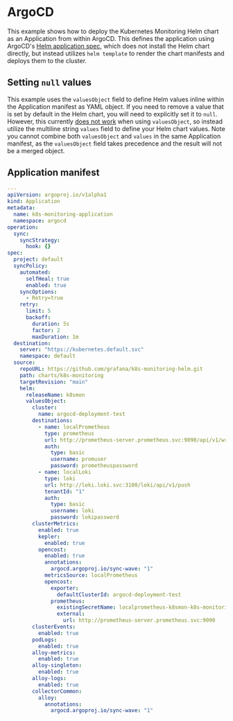 # ArgoCD

This example shows how to deploy the Kubernetes Monitoring Helm chart as an Application from within ArgoCD. This defines
the application using ArgoCD's [Helm application spec](https://argo-cd.readthedocs.io/en/stable/user-guide/helm/), which
does not install the Helm chart directly, but instead utilizes `helm template` to render the chart manifests and deploys
them to the cluster.

## Setting `null` values

This example uses the `valuesObject` field to define Helm values inline within the Application manifest as YAML object.
If you need to remove a value that is set by default in the Helm chart, you will need to explicitly set it to `null`.
However, this currently [does not work](https://github.com/argoproj/argo-cd/issues/16312) when using `valuesObject`, so
instead utilize the multiline string `values` field to define your Helm chart values. Note you cannot combine both
`valuesObject` and `values` in the same Application manifest, as the `valuesObject` field takes precedence and the
result will not be a merged object.

## Application manifest

```yaml
---
apiVersion: argoproj.io/v1alpha1
kind: Application
metadata:
  name: k8s-monitoring-application
  namespace: argocd
operation:
  sync:
    syncStrategy:
      hook: {}
spec:
  project: default
  syncPolicy:
    automated:
      selfHeal: true
      enabled: true
    syncOptions:
      - Retry=true
    retry:
      limit: 5
      backoff:
        duration: 5s
        factor: 2
        maxDuration: 1m
  destination:
    server: "https://kubernetes.default.svc"
    namespace: default
  source:
    repoURL: https://github.com/grafana/k8s-monitoring-helm.git
    path: charts/k8s-monitoring
    targetRevision: "main"
    helm:
      releaseName: k8smon
      valuesObject:
        cluster:
          name: argocd-deployment-test
        destinations:
          - name: localPrometheus
            type: prometheus
            url: http://prometheus-server.prometheus.svc:9090/api/v1/write
            auth:
              type: basic
              username: promuser
              password: prometheuspassword
          - name: localLoki
            type: loki
            url: http://loki.loki.svc:3100/loki/api/v1/push
            tenantId: "1"
            auth:
              type: basic
              username: loki
              password: lokipassword
        clusterMetrics:
          enabled: true
          kepler:
            enabled: true
          opencost:
            enabled: true
            annotations:
              argocd.argoproj.io/sync-wave: "1"
            metricsSource: localPrometheus
            opencost:
              exporter:
                defaultClusterId: argocd-deployment-test
              prometheus:
                existingSecretName: localprometheus-k8smon-k8s-monitoring
                external:
                  url: http://prometheus-server.prometheus.svc:9090
        clusterEvents:
          enabled: true
        podLogs:
          enabled: true
        alloy-metrics:
          enabled: true
        alloy-singleton:
          enabled: true
        alloy-logs:
          enabled: true
        collectorCommon:
          alloy:
            annotations:
              argocd.argoproj.io/sync-wave: "1"
```
